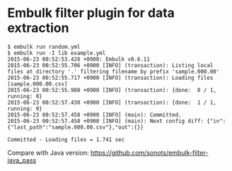 # Embulk filter plugin for data extraction

```
$ embulk run random.yml
$ embulk run -I lib example.yml
2015-06-23 00:52:53.428 +0900: Embulk v0.6.11
2015-06-23 00:52:55.706 +0900 [INFO] (transaction): Listing local files at directory '.' filtering filename by prefix 'sample.000.00'
2015-06-23 00:52:55.717 +0900 [INFO] (transaction): Loading files [sample.000.00.csv]
2015-06-23 00:52:55.908 +0900 [INFO] (transaction): {done:  0 / 1, running: 0}
2015-06-23 00:52:57.430 +0900 [INFO] (transaction): {done:  1 / 1, running: 0}
2015-06-23 00:52:57.458 +0900 [INFO] (main): Committed.
2015-06-23 00:52:57.458 +0900 [INFO] (main): Next config diff: {"in":{"last_path":"sample.000.00.csv"},"out":{}}
```

```
Committed - Loading files = 1.741 sec
```

Compare with Java version: https://github.com/sonots/embulk-filter-java_pass
